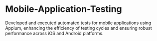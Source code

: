 # Mobile-Application-Testing
Developed and executed automated tests for mobile applications using Appium, enhancing the efficiency of testing cycles and ensuring robust performance across iOS and Android platforms.
